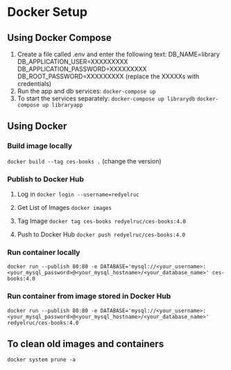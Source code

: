 # Docker Setup

## Using Docker Compose
1. Create a file called .env and enter the following text:
   DB_NAME=library
   DB_APPLICATION_USER=XXXXXXXXX
   DB_APPLICATION_PASSWORD=XXXXXXXXX
   DB_ROOT_PASSWORD=XXXXXXXXX
   (replace the XXXXXs with credentials)
2. Run the app and db services:
   `docker-compose up`
3. To start the services separately:
   `docker-compose up librarydb`
   `docker-compose up libraryapp`

## Using Docker

### Build image locally
`docker build --tag ces-books .`
(change the version)

### Publish to Docker Hub
1. Log in
   `docker login --username=redyelruc`

2. Get List of Images
   `docker images`

3. Tag Image
   `docker tag ces-books redyelruc/ces-books:4.0`

4. Push to Docker Hub
   `docker push redyelruc/ces-books:4.0`

### Run container locally
`docker run --publish 80:80 -e DATABASE='mysql://<your_username>:<your_mysql_password>@<your_mysql_hostname>/<your_database_name>' ces-books:4.0`

### Run container from image stored in Docker Hub
`docker run --publish 80:80 -e DATABASE='mysql://<your_username>:<your_mysql_password>@<your_mysql_hostname>/<your_database_name>' redyelruc/ces-books:4.0`

## To clean old images and containers
`docker system prune -a`